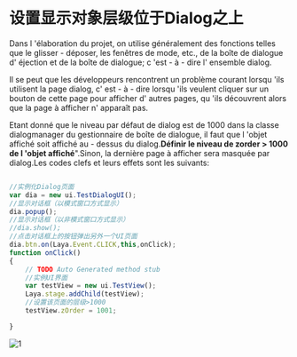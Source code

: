 # 设置显示对象层级位于Dialog之上

Dans l 'élaboration du projet, on utilise généralement des fonctions telles que le glisser - déposer, les fenêtres de mode, etc., de la boîte de dialogue d' éjection et de la boîte de dialogue; c 'est - à - dire l' ensemble dialog.

Il se peut que les développeurs rencontrent un problème courant lorsqu 'ils utilisent la page dialog, c' est - à - dire lorsqu 'ils veulent cliquer sur un bouton de cette page pour afficher d' autres pages, qu 'ils découvrent alors que la page à afficher n' apparaît pas.

Etant donné que le niveau par défaut de dialog est de 1000 dans la classe dialogmanager du gestionnaire de boîte de dialogue, il faut que l 'objet affiché soit affiché au - dessus du dialog.**Définir le niveau de zorder > 1000 de l 'objet affiché**".Sinon, la dernière page à afficher sera masquée par dialog.Les codes clefs et leurs effets sont les suivants:


```typescript

//实例化Dialog页面
var dia = new ui.TestDialogUI();
//显示对话框（以模式窗口方式显示）
dia.popup();
//显示对话框（以非模式窗口方式显示）
//dia.show();
//点击对话框上的按钮弹出另外一个UI页面
dia.btn.on(Laya.Event.CLICK,this,onClick);
function onClick()
{
    // TODO Auto Generated method stub
    //实例UI界面
    var testView = new ui.TestView();
    Laya.stage.addChild(testView);
  	//设置该页面的层级>1000
    testView.zOrder = 1001;

}
```


![1](img\1.png)